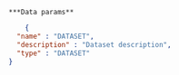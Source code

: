     ***Data params**

```json
    {
  "name" : "DATASET",
  "description" : "Dataset description",
  "type" : "DATASET"
}
```
